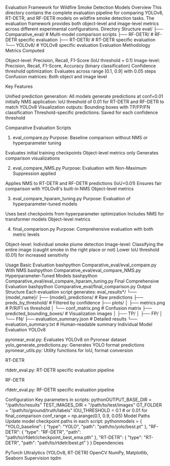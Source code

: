 Evaluation Framework for Wildfire Smoke Detection Models
Overview
This directory contains the complete evaluation pipeline for comparing YOLOv8, RT-DETR, and RF-DETR models on wildfire smoke detection tasks. The evaluation framework provides both object-level and image-level metrics across different experimental configurations.
Directory Structure
eval/
├── Comparative_eval/       # Multi-model comparison scripts
├── RF-DETR/               # RF-DETR specific evaluation
├── RT-DETR/               # RT-DETR specific evaluation  
└── YOLOv8/                # YOLOv8 specific evaluation
Evaluation Methodology
Metrics Computed

Object-level: Precision, Recall, F1-Score (IoU threshold = 0.1)
Image-level: Precision, Recall, F1-Score, Accuracy (binary classification)
Confidence threshold optimization: Evaluates across range [0.1, 0.9] with 0.05 steps
Confusion matrices: Both object and image level

Key Features

Unified prediction generation: All models generate predictions at conf=0.01 initially
NMS application: IoU threshold of 0.01 for RT-DETR and RF-DETR to match YOLOv8
Visualization outputs: Bounding boxes with TP/FP/FN classification
Threshold-specific predictions: Saved for each confidence threshold

Comparative Evaluation Scripts
1. eval_compare.py
Purpose: Baseline comparison without NMS or hyperparameter tuning

Evaluates initial training checkpoints
Object-level metrics only
Generates comparison visualizations

2. eval_compare_NMS.py
Purpose: Evaluation with Non-Maximum Suppression applied

Applies NMS to RT-DETR and RF-DETR predictions (IoU=0.01)
Ensures fair comparison with YOLOv8's built-in NMS
Object-level metrics

3. eval_compare_hparam_tuning.py
Purpose: Evaluation of hyperparameter-tuned models

Uses best checkpoints from hyperparameter optimization
Includes NMS for transformer models
Object-level metrics

4. final_comparison.py
Purpose: Comprehensive evaluation with both metric levels

Object-level: Individual smoke plume detection
Image-level: Classifying the entire image (caught smoke in the right place or not)
Lower IoU threshold (0.01) for increased sensitivity

Usage
Basic Evaluation
bashpython Comparative_eval/eval_compare.py
With NMS
bashpython Comparative_eval/eval_compare_NMS.py
Hyperparameter-Tuned Models
bashpython Comparative_eval/eval_compare_hparam_tuning.py
Final Comprehensive Evaluation
bashpython Comparative_eval/final_comparison.py
Output Structure
Each evaluation script generates:
eval_results*/
└── {model_name}/
    ├── {model}_predictions/        # Raw predictions
    ├── preds_by_threshold/         # Filtered by confidence
    ├── plots/
    │   ├── metrics.png            # P/R/F1 vs threshold
    │   └── conf_matrix.png        # Confusion matrix
    ├── predicted_bounding_boxes/   # Visualization images
    │   ├── TP/
    │   ├── FP/
    │   └── FN/
    ├── evaluation_summary.json     # Detailed results
    └── evaluation_summary.txt      # Human-readable summary
Individual Model Evaluation
YOLOv8

pyronear_eval.py: Evaluates YOLOv8 on Pyronear dataset
yolo_generate_predictions.py: Generates YOLO format predictions
pyronear_utils.py: Utility functions for IoU, format conversion

RT-DETR

rtdetr_eval.py: RT-DETR specific evaluation pipeline

RF-DETR

rfdetr_eval.py: RF-DETR specific evaluation pipeline

Configuration
Key parameters in scripts:
pythonOUTPUT_BASE_DIR = "/path/to/results"
TEST_IMAGES_DIR = "/path/to/test/images"
GT_FOLDER = "/path/to/ground/truth/labels"
IOU_THRESHOLD = 0.1  # or 0.01 for final_comparison
conf_range = np.arange(0.1, 0.9, 0.05)
Model Paths
Update model checkpoint paths in each script:
pythonmodels = {
    "YOLO_baseline": {
        "type": "YOLO",
        "path": "path/to/yolo/best.pt"
    },
    "RF-DETR": {
        "type": "RF-DETR", 
        "path": "path/to/rfdetr/checkpoint_best_ema.pth"
    },
    "RT-DETR": {
        "type": "RT-DETR",
        "path": "path/to/rtdetr/best.pt"
    }
}
Dependencies

PyTorch
Ultralytics (YOLOv8, RT-DETR)
OpenCV
NumPy, Matplotlib, Seaborn
Supervision
tqdm